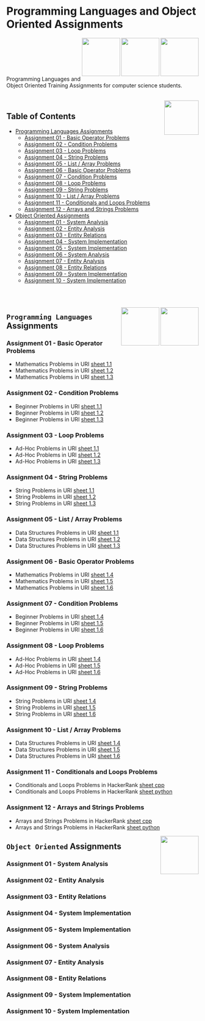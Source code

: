 # Programming Languages and Object Oriented Assignments

<img align="right" width="100" height="100" src="https://github.com/cs-MohamedAyman/cs-MohamedAyman/blob/main/logos/object-oriented.jpg">
<img align="right" width="100" height="100" src="https://github.com/cs-MohamedAyman/cs-MohamedAyman/blob/main/logos/cpp.jpg">
<img align="right" width="100" height="100" src="https://github.com/cs-MohamedAyman/cs-MohamedAyman/blob/main/logos/python.jpg">
<br><br><br><br><br>

Programming Languages and Object Oriented Training Assignments for computer science students.

<br>
<img align="right" width="90" height="90" src="https://github.com/cs-MohamedAyman/Computer-Science-Textbooks/blob/master/logos/agenda.jpg">

## Table of Contents
  * [Programming Languages Assignments](#Programming-Languages-Assignments)
    * [Assignment 01 - Basic Operator Problems](#Assignment-01---Basic-Operator-Problems)
    * [Assignment 02 - Condition Problems](#Assignment-02---Condition-Problems)
    * [Assignment 03 - Loop Problems](#Assignment-03---Loop-Problems)
    * [Assignment 04 - String Problems](#Assignment-04---String-Problems)
    * [Assignment 05 - List / Array Problems](#Assignment-05---List--Array-Problems)
    * [Assignment 06 - Basic Operator Problems](#Assignment-06---Basic-Operator-Problems)
    * [Assignment 07 - Condition Problems](#Assignment-07---Condition-Problems)
    * [Assignment 08 - Loop Problems](#Assignment-08---Loop-Problems)
    * [Assignment 09 - String Problems](#Assignment-09---String-Problems)
    * [Assignment 10 - List / Array Problems](#Assignment-10---List--Array-Problems)
    * [Assignment 11 - Conditionals and Loops Problems](#Assignment-11---Conditionals-and-Loops-Problems)
    * [Assignment 12 - Arrays and Strings Problems](#Assignment-12---Arrays-and-Strings-Problems)
  * [Object Oriented Assignments](#Object-Oriented-Assignments)
    * [Assignment 01 - System Analysis](#Assignment-01---System-Analysis)
    * [Assignment 02 - Entity Analysis](#Assignment-02---Entity-Analysis)
    * [Assignment 03 - Entity Relations](#Assignment-03---Entity-Relations)
    * [Assignment 04 - System Implementation](#Assignment-04---System-Implementation)
    * [Assignment 05 - System Implementation](#Assignment-05---System-Implementation)
    * [Assignment 06 - System Analysis](#Assignment-06---System-Analysis)
    * [Assignment 07 - Entity Analysis](#Assignment-07---Entity-Analysis)
    * [Assignment 08 - Entity Relations](#Assignment-08---Entity-Relations)
    * [Assignment 09 - System Implementation](#Assignment-09---System-Implementation)
    * [Assignment 10 - System Implementation](#Assignment-10---System-Implementation)

<br><br>

<img align="right" width="100" height="100" src="https://github.com/cs-MohamedAyman/cs-MohamedAyman/blob/main/logos/python.jpg"></img>
<img align="right" width="100" height="100" src="https://github.com/cs-MohamedAyman/cs-MohamedAyman/blob/main/logos/cpp.jpg"></img>

## `Programming Languages` Assignments

### Assignment 01 - Basic Operator Problems
- Mathematics Problems in URI [sheet 1.1](https://github.com/cs-MohamedAyman/Problem-Solving-Training/tree/master/level-1/uri-phase-1-1)
- Mathematics Problems in URI [sheet 1.2](https://github.com/cs-MohamedAyman/Problem-Solving-Training/tree/master/level-1/uri-phase-1-2)
- Mathematics Problems in URI [sheet 1.3](https://github.com/cs-MohamedAyman/Problem-Solving-Training/tree/master/level-1/uri-phase-1-3)
### Assignment 02 - Condition Problems
- Beginner Problems in URI [sheet 1.1](https://github.com/cs-MohamedAyman/Problem-Solving-Training/tree/master/level-1/uri-phase-1-1)
- Beginner Problems in URI [sheet 1.2](https://github.com/cs-MohamedAyman/Problem-Solving-Training/tree/master/level-1/uri-phase-1-2)
- Beginner Problems in URI [sheet 1.3](https://github.com/cs-MohamedAyman/Problem-Solving-Training/tree/master/level-1/uri-phase-1-3)
### Assignment 03 - Loop Problems
- Ad-Hoc Problems in URI [sheet 1.1](https://github.com/cs-MohamedAyman/Problem-Solving-Training/tree/master/level-1/uri-phase-1-1)
- Ad-Hoc Problems in URI [sheet 1.2](https://github.com/cs-MohamedAyman/Problem-Solving-Training/tree/master/level-1/uri-phase-1-2)
- Ad-Hoc Problems in URI [sheet 1.3](https://github.com/cs-MohamedAyman/Problem-Solving-Training/tree/master/level-1/uri-phase-1-3)
### Assignment 04 - String Problems
- String Problems in URI [sheet 1.1](https://github.com/cs-MohamedAyman/Problem-Solving-Training/tree/master/level-1/uri-phase-1-1)
- String Problems in URI [sheet 1.2](https://github.com/cs-MohamedAyman/Problem-Solving-Training/tree/master/level-1/uri-phase-1-2)
- String Problems in URI [sheet 1.3](https://github.com/cs-MohamedAyman/Problem-Solving-Training/tree/master/level-1/uri-phase-1-3)
### Assignment 05 - List / Array Problems
- Data Structures Problems in URI [sheet 1.1](https://github.com/cs-MohamedAyman/Problem-Solving-Training/tree/master/level-1/uri-phase-1-1)
- Data Structures Problems in URI [sheet 1.2](https://github.com/cs-MohamedAyman/Problem-Solving-Training/tree/master/level-1/uri-phase-1-2)
- Data Structures Problems in URI [sheet 1.3](https://github.com/cs-MohamedAyman/Problem-Solving-Training/tree/master/level-1/uri-phase-1-3)
### Assignment 06 - Basic Operator Problems
- Mathematics Problems in URI [sheet 1.4](https://github.com/cs-MohamedAyman/Problem-Solving-Training/tree/master/level-1/uri-phase-1-4)
- Mathematics Problems in URI [sheet 1.5](https://github.com/cs-MohamedAyman/Problem-Solving-Training/tree/master/level-1/uri-phase-1-5)
- Mathematics Problems in URI [sheet 1.6](https://github.com/cs-MohamedAyman/Problem-Solving-Training/tree/master/level-1/uri-phase-1-6)
### Assignment 07 - Condition Problems
- Beginner Problems in URI [sheet 1.4](https://github.com/cs-MohamedAyman/Problem-Solving-Training/tree/master/level-1/uri-phase-1-4)
- Beginner Problems in URI [sheet 1.5](https://github.com/cs-MohamedAyman/Problem-Solving-Training/tree/master/level-1/uri-phase-1-5)
- Beginner Problems in URI [sheet 1.6](https://github.com/cs-MohamedAyman/Problem-Solving-Training/tree/master/level-1/uri-phase-1-6)
### Assignment 08 - Loop Problems
- Ad-Hoc Problems in URI [sheet 1.4](https://github.com/cs-MohamedAyman/Problem-Solving-Training/tree/master/level-1/uri-phase-1-4)
- Ad-Hoc Problems in URI [sheet 1.5](https://github.com/cs-MohamedAyman/Problem-Solving-Training/tree/master/level-1/uri-phase-1-5)
- Ad-Hoc Problems in URI [sheet 1.6](https://github.com/cs-MohamedAyman/Problem-Solving-Training/tree/master/level-1/uri-phase-1-6)
### Assignment 09 - String Problems
- String Problems in URI [sheet 1.4](https://github.com/cs-MohamedAyman/Problem-Solving-Training/tree/master/level-1/uri-phase-1-4)
- String Problems in URI [sheet 1.5](https://github.com/cs-MohamedAyman/Problem-Solving-Training/tree/master/level-1/uri-phase-1-5)
- String Problems in URI [sheet 1.6](https://github.com/cs-MohamedAyman/Problem-Solving-Training/tree/master/level-1/uri-phase-1-6)
### Assignment 10 - List / Array Problems
- Data Structures Problems in URI [sheet 1.4](https://github.com/cs-MohamedAyman/Problem-Solving-Training/tree/master/level-1/uri-phase-1-4)
- Data Structures Problems in URI [sheet 1.5](https://github.com/cs-MohamedAyman/Problem-Solving-Training/tree/master/level-1/uri-phase-1-5)
- Data Structures Problems in URI [sheet 1.6](https://github.com/cs-MohamedAyman/Problem-Solving-Training/tree/master/level-1/uri-phase-1-6)
### Assignment 11 - Conditionals and Loops Problems
- Conditionals and Loops Problems in HackerRank [sheet cpp](https://github.com/cs-MohamedAyman/Problem-Solving-Training/tree/master/level-1/hackerrank-phase-1-cpp)
- Conditionals and Loops Problems in HackerRank [sheet python](https://github.com/cs-MohamedAyman/Problem-Solving-Training/tree/master/level-1/hackerrank-phase-1-python)
### Assignment 12 - Arrays and Strings Problems
- Arrays and Strings Problems in HackerRank [sheet cpp](https://github.com/cs-MohamedAyman/Problem-Solving-Training/tree/master/level-1/hackerrank-phase-1-cpp)
- Arrays and Strings Problems in HackerRank [sheet python](https://github.com/cs-MohamedAyman/Problem-Solving-Training/tree/master/level-1/hackerrank-phase-1-python)

<img align="right" width="100" height="100" src="https://github.com/cs-MohamedAyman/cs-MohamedAyman/blob/main/logos/object-oriented.jpg">

## `Object Oriented` Assignments

### Assignment 01 - System Analysis
### Assignment 02 - Entity Analysis
### Assignment 03 - Entity Relations
### Assignment 04 - System Implementation
### Assignment 05 - System Implementation
### Assignment 06 - System Analysis
### Assignment 07 - Entity Analysis
### Assignment 08 - Entity Relations
### Assignment 09 - System Implementation
### Assignment 10 - System Implementation
